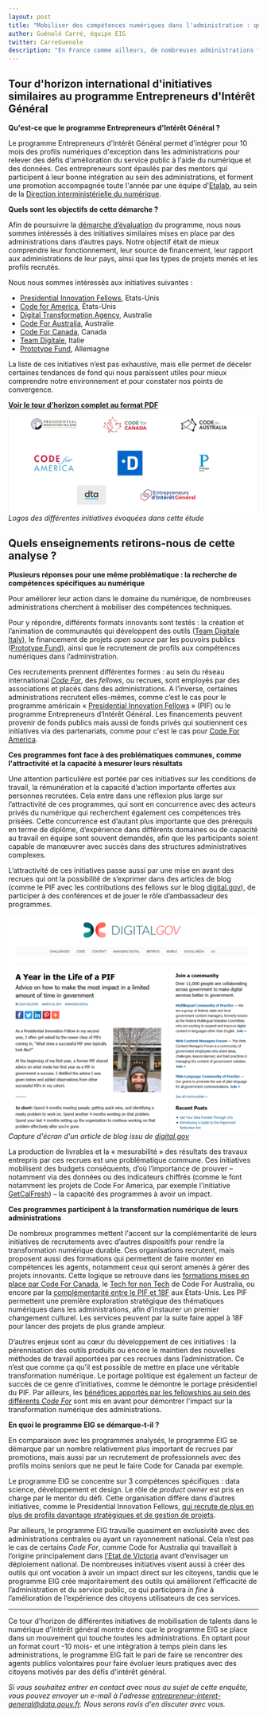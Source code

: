 ```yaml
---
layout: post
title: "Mobiliser des compétences numériques dans l'administration : quelles initiatives à l'étranger ?"
author: Guénolé Carré, équipe EIG
twitter: CarreGuenole
description: "En France comme ailleurs, de nombreuses administrations font face à une même problématique : le recrutement de compétences numériques. Pour y parvenir, différentes initiatives se mettent en place. Nous avons souhaité comparer celles-ci au programme Entrepreneurs d’Intérêt Général (EIG), afin de mieux comprendre notre environnement et pour constater nos éventuels points de convergence."
---
```


## Tour d'horizon international d'initiatives similaires au programme Entrepreneurs d'Intérêt Général

**Qu'est-ce que le programme Entrepreneurs d'Intérêt Général ?**

Le programme Entrepreneurs d'Intérêt Général permet d'intégrer pour 10 mois des profils numériques d'exception dans les administrations pour relever des défis d'amélioration du service public à l'aide du numérique et des données. Ces entrepreneurs sont épaulés par des mentors qui participent à leur bonne intégration au sein des administrations, et forment une promotion accompagnée toute l'année par une équipe d'[Etalab](https://www.etalab.gouv.fr/qui-sommes-nous), au sein de la [Direction interministérielle du numérique](https://numerique.gouv.fr/dinsic/).

**Quels sont les objectifs de cette démarche ?**

Afin de poursuivre la [démarche d’évaluation](https://entrepreneur-interet-general.etalab.gouv.fr/blog/2019/06/12/demarche-mesure-impact-eig.html) du programme, nous nous sommes intéressés à des initiatives similaires mises en place par des administrations dans d’autres pays. Notre objectif était de mieux comprendre leur fonctionnement, leur source de financement, leur rapport aux administrations de leur pays, ainsi que les types de projets menés et les profils recrutés.

Nous nous sommes intéressés aux initiatives suivantes : 
- [Presidential Innovation Fellows](https://presidentialinnovationfellows.gov/), Etats-Unis
- [Code for America](https://www.codeforamerica.org/), États-Unis
- [Digital Transformation Agency](https://www.dta.gov.au/), Australie
- [Code For Australia](https://codeforaustralia.org/), Australie
- [Code For Canada](https://codeforaustralia.org/), Canada
- [Team Digitale](https://teamdigitale.governo.it/), Italie
- [Prototype Fund](https://prototypefund.de/), Allemagne

La liste de ces initiatives n’est pas exhaustive, mais elle permet de déceler certaines tendances de fond qui nous paraissent utiles pour mieux comprendre notre environnement et pour constater nos points de convergence.

**[Voir le tour d’horizon complet au format PDF](https://entrepreneur-interet-general.etalab.gouv.fr/docs/initiatives-recrutements-competences-numériques.pdf)**

![Icônes des différentes initiatives évoquées dans l'articles](/img/blog/initiatives.PNG)_Logos des différentes initiatives évoquées dans cette étude_

## Quels enseignements retirons-nous de cette analyse ? 

**Plusieurs réponses pour une même problématique : la recherche de compétences spécifiques au numérique**

Pour améliorer leur action dans le domaine du numérique, de nombreuses administrations cherchent à mobiliser des compétences techniques.

Pour y répondre, différents formats innovants sont testés : la création et l’animation de communautés qui développent des outils ([Team Digitale Italy](https://teamdigitale.governo.it/en/mission)), le financement de projets *open source* par les pouvoirs publics ([Prototype Fund](https://prototypefund.de/en/about/)), ainsi que le recrutement de profils aux compétences numériques dans l’administration.

Ces recrutements prennent différentes formes : au sein du réseau international *[Code For](https://codeforall.org/)*, des *fellows*, ou recrues, sont employés par des associations et placés dans des administrations. A l’inverse, certaines administrations recrutent elles-mêmes,  comme c’est le cas pour le programme américain « [Presidential Innovation Fellows](https://presidentialinnovationfellows.gov/) » (PIF) ou le programme Entrepreneurs d’Intérêt Général.
Les financements peuvent provenir de fonds publics mais aussi de fonds privés qui soutiennent ces initiatives via des partenariats, comme pour c'est le cas pour [Code For America](https://www.codeforamerica.org/our-supporters).

**Ces programmes font face à des problématiques communes, comme l'attractivité et la capacité à mesurer leurs résultats**

Une attention particulière est portée par ces initiatives sur les conditions de travail, la rémunération et la capacité d’action importante offertes aux personnes recrutées. Cela entre dans une réflexion plus large sur l’attractivité de ces programmes, qui sont en concurrence avec des acteurs privés du numérique qui recherchent également ces compétences très prisées. Cette concurrence est d’autant plus importante que des prérequis en terme de diplôme, d’expérience dans différents domaines ou de capacité au travail en équipe sont souvent demandés, afin que les participants soient capable de manœuvrer avec succès dans des structures administratives complexes.

L’attractivité de ces initiatives passe aussi par une mise en avant des recrues qui ont la possibilité de s’exprimer dans des articles de blog (comme le PIF avec les contributions des fellows sur le blog [digital.gov](https://digital.gov/)), de participer à des conférences et de jouer le rôle d’ambassadeur des programmes.

![Capture d'écran du blog digital.gov](/img/blog/year-as-pif.PNG)_Capture d'écran d'un article de blog issu de [digital.gov](https://digital.gov/2019/03/26/a-year-in-life-a-pif/)_

La production de livrables et la « mesurabilité » des résultats des travaux entrepris par ces recrues est une problématique commune. Ces initiatives mobilisent des budgets conséquents, d’où l’importance de prouver – notamment via des données ou des indicateurs chiffrés (comme le font notamment les projets de Code For America, par exemple l'initiative [GetCalFresh](https://www.codeforamerica.org/programs/getcalfresh)) – la capacité des programmes à avoir un impact.

**Ces programmes participent à la transformation numérique de leurs administrations**

De nombreux programmes mettent l'accent sur la complémentarité de leurs initiatives de recrutements avec d’autres dispositifs pour rendre la transformation numérique durable. Ces organisations recrutent, mais proposent aussi des formations qui permettent de faire monter en compétences les agents, notamment ceux qui seront amenés à gérer des projets innovants. Cette logique se retrouve dans les [formations mises en place par Code For Canada](https://codefor.ca/fr/education-et-formation/), le [Tech for non Tech](https://codeforaustralia.org/tech-for-non-tech/) de Code For Australia, ou encore par la [complémentarité entre le PIF et 18F](https://18f.gsa.gov/2019/05/16/how-18f-and-pif-work-together-in-agencies/) aux États-Unis. Les PIF permettent une première exploration stratégique des thématiques numériques dans les administrations, afin d’instaurer un premier changement culturel. Les services peuvent par la suite faire appel à 18F pour lancer des projets de plus grande ampleur.

D’autres enjeux sont au cœur du développement de ces initiatives : la pérennisation des outils produits ou encore le maintien des nouvelles méthodes de travail apportées par ces recrues dans l’administration. Ce n’est que comme ça qu’il est possible de mettre en place une véritable transformation numérique. Le portage politique est également un facteur de succès de ce genre d’initiatives, comme le démontre le portage présidentiel du PIF. Par ailleurs, les [bénéfices apportés par les fellowships au sein des différents *Code For*](https://codefor.ca/fr/fellowship/les-bienfaits-du-programme-de-fellowship/) sont mis en avant pour démontrer l'impact sur la transformation numérique des administrations.

**En quoi le programme EIG se démarque-t-il ?**

En comparaison avec les programmes analysés, le programme EIG se démarque par un nombre relativement plus important de recrues par promotions, mais aussi par un recrutement de professionnels avec des profils moins seniors que ne peut le faire Code for Canada par exemple.

Le programme EIG se concentre sur 3 compétences spécifiques : data science, développement et design. Le rôle de *product owner* est pris en charge par le mentor du défi. Cette organisation diffère dans d’autres initiatives, comme le Presidential Innovation Fellows, [qui recrute de plus en plus de profils davantage stratégiques et de gestion de projets]( https://www.fedscoop.com/new-pif-cohort-officially-introduced-white-house-ceremony/).

Par ailleurs, le programme EIG travaille quasiment en exclusivité avec des administrations centrales ou ayant un rayonnement national. Cela n’est pas le cas de certains *Code For*, comme Code for Australia qui travaillait à l’origine principalement dans [l’Etat de Victoria](https://codeforaustralia.org/case-studies/) avant d’envisager un déploiement national.
De nombreuses initiatives visent aussi à créer des outils qui ont vocation à avoir un impact direct sur les citoyens, tandis que le programme EIG crée majoritairement des outils qui améliorent l’efficacité de l’administration et du service public, ce qui participera *in fine* à l’amélioration de l’expérience des citoyens utilisateurs de ces services.

---

Ce tour d'horizon de différentes initiatives de mobilisation de talents dans le numérique d'intérêt général montre donc que le programme EIG se place dans un mouvement qui touche toutes les administrations. En optant pour un format court -10 mois- et une intégration à temps plein dans les administrations, le programme EIG fait le pari de faire se rencontrer des agents publics volontaires pour faire évoluer leurs pratiques avec des citoyens motivés par des défis d'intérêt général.

 _Si vous souhaitez entrer en contact avec nous au sujet de cette enquête, vous pouvez envoyer un e-mail à l'adresse <entrepreneur-interet-general@data.gouv.fr>. Nous serons ravis d'en discuter avec vous._ 
